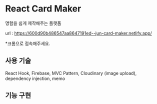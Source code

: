 # React Card Maker

명함을 쉽게 제작해주는 플랫폼

url : https://600d90b486547aa8647191ed--jun-card-maker.netlify.app/

*크롬으로 접속해주세요.

## 사용 기술
React Hook, Firebase, MVC Pattern, Cloudinary (image upload), dependency injection, memo


## 기능 구현

